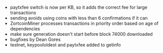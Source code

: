 * paytxfee switch is now per KB, so it adds the correct fee for large transactions
* sending avoids using coins with less than 6 confirmations if it can
* ZortcoinMiner processes transactions in priority order based on age of dependencies
* make sure generation doesn't start before block 74000 downloaded
* bugfixes by Dean Gores
* testnet, keypoololdest and paytxfee added to getinfo
